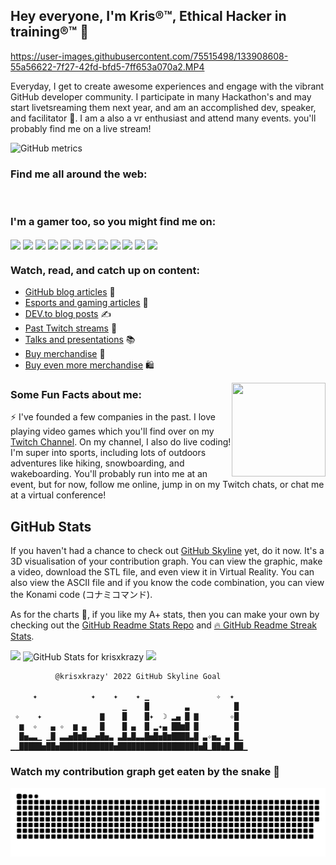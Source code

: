 ## Hey everyone, I'm Kris®™, Ethical Hacker in training®™ 👋


https://user-images.githubusercontent.com/75515498/133908608-55a56622-7f27-42fd-bfd5-7ff653a070a2.MP4
<!--
**MishManners/MishManners** is a ✨ _special_ ✨ repository because its `README.md` (this file) appears on your GitHub profile. -->
<!-- <img src=""> this is another way you can add in images -->
Everyday, I get to create awesome experiences and engage with the vibrant GitHub developer community. I participate in many Hackathon's and may start livetsreaming them next year, and am an accomplished dev, speaker, and facilitator :microphone:. I am a also a vr enthusiast and attend many events. you'll probably find me on a live stream!

<!-- ![2021-08-10 20-43-14 2021-08-10 20_45_32](https://user-images.githubusercontent.com/36594527/131284497-24a6db5f-d86d-4548-81cc-fa6aa186892c.gif) -->
![GitHub metrics](https://metrics.lecoq.io/krisxkrazy)  

### Find me all around the web:

<p align="left">
<a href="http://twitter.com/krisxkrazy" target="blank"><img align="center" src="https://github.com/mishmanners/MishManners/blob/master/socials/twitter%20(2).png" alt="" height="30" /></a>
<a href="http://linkedin.com/in/krisxkrazy" target="blank"><img align="center" src="https://github.com/mishmanners/MishManners/blob/master/socials/transparent-Linkedin-logo-icon.png" alt="" height="30" /></a>
<a href="http://instagram.com/krisxkrazy" target="blank"><img align="center" src="https://github.com/mishmanners/MishManners/blob/master/socials/instagram.png" alt="" height="30" /></a>
<a href="http://twitch.tv/krisxkrazy" target="blank"><img align="center" src="https://github.com/mishmanners/MishManners/blob/master/socials/twitch.png" alt="" height="30" /></a>
<a href="http://youtube.com/c/UCw7SdwMQPah_SHl2VELFyEQ" target="blank"><img align="center" src="https://github.com/mishmanners/MishManners/blob/master/socials/youtube.png" alt="" height="30" /></a>
<a href="http://krisxkrazy.com" target="blank"><img align="center" src="https://github.com/mishmanners/MishManners/blob/master/socials/chrome.png" alt="" height="30" /></a>
<a href="https://hackathongoddess.wordpress.com/" target="blank"><img align="center" src="https://github.com/mishmanners/MishManners/blob/master/socials/chrome.png" alt="" height="30" /></a>
<a href="https://dev.to/krisxkrazy" target="blank"><img align="center" src="https://github.com/mishmanners/MishManners/blob/master/socials/devto.png" alt="" height="30" /></a>
</p>

<!-- TODO add in the rest of the URLs here -->
### I'm a gamer too, so you might find me on:
<a href="https://discordapp.com/invite/code" target="blank"><img align="center" src="https://github.com/mishmanners/MishManners/blob/master/Game%20Icons/discord.png" height="30" /></a>
<a href=" " target="blank"><img align="center" src="https://github.com/mishmanners/MishManners/blob/master/Game%20Icons/ESO.png" height="30" /></a> 
<a href=" " target="blank"><img align="center" src="https://github.com/mishmanners/MishManners/blob/master/Game%20Icons/Epic.png" height="30" /></a> 
<a href=" " target="blank"><img align="center" src="https://github.com/mishmanners/MishManners/blob/master/Game%20Icons/LoL.png" height="30" /></a>
<a href=" " target="blank"><img align="center" src="https://github.com/mishmanners/MishManners/blob/master/Game%20Icons/Battlenet.png" height="30" /></a>
<a href=" " target="blank"><img align="center" src="https://github.com/mishmanners/MishManners/blob/master/Game%20Icons/Xbox.png" height="30" /></a> 
<a href=" " target="blank"><img align="center" src="https://github.com/mishmanners/MishManners/blob/master/Game%20Icons/PS.png" height="30" /></a> 
<a href="" target="blank"><img align="center" src="https://github.com/mishmanners/MishManners/blob/master/Game%20Icons/PoGo.png" height="30" /></a> 
<a href="" target="blank"><img align="center" src="https://github.com/mishmanners/MishManners/blob/master/Game%20Icons/Shadowverse.png" height="30" /></a> 
<a href="" target="blank"><img align="center" src="https://github.com/mishmanners/MishManners/blob/master/Game%20Icons/Steam.png" height="30" /></a>
<a href="" target="blank"><img align="center" src="https://github.com/mishmanners/MishManners/blob/master/Game%20Icons/Switch.png" height="30" /></a>
<a href="" target="blank"><img align="center" src="https://github.com/mishmanners/MishManners/blob/master/Game%20Icons/arena.png" height="30" /></a>

<!--
## Listening too 🎧 Need to fix this.

[![Spotify](https://mishmanners.vercel.app/api/spotify)](https://open.spotify.com/user/22a52oj3e5hnylnh2ua2e6loy) --!>

<!--

- [Twitter](http://twitter.com/krisxkrazy) :bird:
- [Instagram](http://instagram.com/krisxkrazy) 📸
- [Twitch](http://twitch.tv/krisxkrazy) 📺 
- [LinkedIn](http://linkedin.com/in/krisxkrazy) 👩‍💻
- [YouTube](http://youtube.com/c/krisxkrazy) 📽 
- [KrisKrazy®™ website](http://kriskrazy.com) 🌐 
- [Kris Krazy®™ blog](https://kriskrazy.com/blog) 🌐

-->

### Watch, read, and catch up on content:
- [GitHub blog articles](https://github.blog/) :book:
- [Esports and gaming articles](https://www.kriskrazy.com/blog) :notebook:
- [DEV.to blog posts](https://dev.to/krisxkrazy) ✍️
- [Past Twitch streams](https://www.twitch.tv/krisxkrazy/videos?filter=highlights&sort=time) :bookmark:
- [Talks and presentations](https://kriskrazy.com/recorded-presentations/) :books:
- [Buy merchandise]() 🛒
- [Buy even more merchandise]() 🛍️

<img align="right" width="150" height="150" src="https://user-images.githubusercontent.com/75515498/141416223-1c183d00-b171-4d1a-b3c2-1c8b71997551.png"></a>
### Some Fun Facts about me:
:zap: I've founded a few companies in the past. I love playing video games which you'll find over on my [Twitch Channel](https://www.twitch.tv/krisxkrazy). On my channel, I also do live coding! I'm super into sports, including lots of outdoors adventures like hiking, snowboarding, and wakeboarding. You'll probably run into me at an event, but for now, follow me online, jump in on my Twitch chats, or chat me at a virtual conference!

## GitHub Stats

If you haven't had a chance to check out [GitHub Skyline](https://skyline.github.com/) yet, do it now. It's a 3D visualisation of your contribution graph. You can view the graphic, make a video, download the STL file, and even view it in Virtual Reality. You can also view the ASCII file and if you know the code combination, you can view the Konami code (コナミコマンド).

As for the charts 🥧, if you like my A+ stats, then you can make your own by checking out the [GitHub Readme Stats Repo](https://github.com/anuraghazra/github-readme-stats) and [🔥 GitHub Readme Streak Stats](https://github-readme-streak-stats.herokuapp.com/demo/).

<img src="https://user-images.githubusercontent.com/75515498/133912630-04ea290f-089c-4756-8313-b6447b153024.gif" width="700">

<img src="https://github-readme-stats.vercel.app/api?username=krisxkrazy&show_icons=true&include_all_commits=true&count_private=true&theme=jolly&layout=compact" alt="GitHub Stats for krisxkrazy" width="700">

<img src="https://github-readme-streak-stats.herokuapp.com/?user=krisxkrazy&theme=jolly" width="700">

``` 
          @krisxkrazy' 2022 GitHub Skyline Goal         

     ✦            ✦    ✦    ✦ ▁               ✧  ✦   
                         ▁    █        ▃          █  
 ✧    ✦             ▇    █    █✦  ☽ ▂▄ █ ▇       ✧█  
  ▆  ✧   ▄ ✧  ▆ ▄   █    █ ▄  █ ▂✦▄ ██▆█ █        █  
  █▅▃▃▁ ▁█ ▃▃▅█▆█▃▃▅█▅▃ ▃█▃█▃▃█▅█▅█▆████▃█ ▃✧▅▃ ▃ █▁ 
▁▁█████▅██▅████████████▅██████████████████▅█▁██▅█▁██▁

```

<!-- [![trophy](https://github-profile-trophy.vercel.app/?username=mishmanners&theme=radical)](https://github.com/ryo-ma/github-profile-trophy) ONLY if I want to show the trophy things here -->

### Watch my contribution graph get eaten by the snake 🐍

<!-- platane/snk works, it just puts it on a new branch -->
![mishmanners snake gif](https://github.com/mishmanners/MishManners/blob/output/github-contribution-grid-snake.svg)

